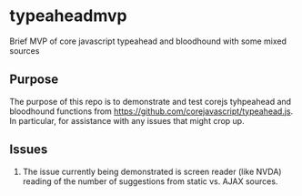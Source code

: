 # typeaheadmvp
Brief MVP of core javascript typeahead and bloodhound with some mixed sources

## Purpose
The purpose of this repo is to demonstrate and test corejs tyhpeahead and bloodhound functions from https://github.com/corejavascript/typeahead.js. In particular, for assistance with any issues that might crop up.

## Issues
1. The issue currently being demonstrated is screen reader (like NVDA) reading of the number of suggestions from static vs. AJAX sources.
